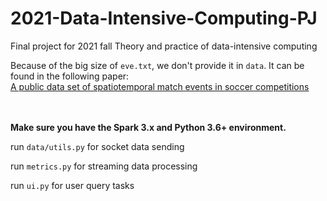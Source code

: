 # 2021-Data-Intensive-Computing-PJ
Final project for 2021 fall Theory and practice of data-intensive computing

Because of the big size of `eve.txt`, we don't provide it in `data`. It can be found in the following paper:  
[A public data set of spatiotemporal match events in soccer competitions](https://www.nature.com/articles/s41597-019-0247-7)

<br><br>
**Make sure you have the Spark 3.x and Python 3.6+ environment.**


run `data/utils.py` for socket data sending


run `metrics.py` for streaming data processing


run `ui.py` for user query tasks
